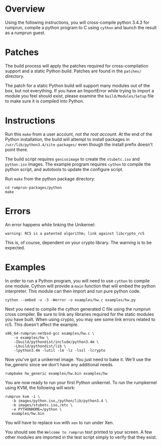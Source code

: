 Overview
========

Using the following instructions, you will cross-compile python 3.4.3
for rumprun, compile a python program to C using `cython` and launch
the result as a rumprun guest.


Patches
=======

The build process will apply the patches required for cross-compilation support
and a static Python build. Patches are found in the `patches/` directory.

The patch for a static Python build will support many modules out of the box,
but not everything. If you have an ImportError while trying to import a module
you feel should exist, please examine the `build/Modules/Setup` file to make
sure it is compiled into Python.


Instructions
============

Run this `make` from a user account, *not the root account*. At the end of the
Python installation, the build will attempt to install packages in `/usr/lib/python3.4/site-packages/`
even though the install prefix doesn't point there.

The build script requires `genisoimage` to create the `stubetc.iso` and `python.iso` images.
The example program requires `cython` to compile the python script, and autotools to update the configure script.

Run `make` from the python package directory:

```
cd rumprun-packages/python
make
```

Errors
======

An error happens while linking the Unikernel:

```
warning: RC5 is a patented algorithm; link against libcrypto_rc5
```

This is, of course, dependent on your crypto library. The warning is to be expected.


Examples
========

In order to run a Python program, you will need to use `cython` to compile one module. Cython
will provide a `main` function that will embed the python interpreter. This module can then import
and run pure python code.

```
cython --embed -v -3 -Werror -o examples/hw.c examples/hw.py
```

Next you need to compile the cython generated C file using the rumprun cross compiler. Be sure
to link any libraries required for the static modules you have built. When using crypto, you
may see some link errors related to rc5. This doesn't affect the example.

```
x86_64-rumprun-netbsd-gcc examples/hw.c \
	-o examples/hw \
	-Ibuild/pythondist/include/python3.4m \
	-Lbuild/pythondist/lib \
	-lpython3.4m -lutil -lm -lz -lssl -lcrypto
```

Now you've got a unikernel image. You just need to bake it. We'll use the hw_generic since
we don't have any additional needs.

```
rumpbake hw_generic examples/hw.bin examples/hw
```

You are now ready to run your first Python unikernel. To run the rumpkernel using KVM, the following will work:

```
rumprun kvm -i \
   -b images/python.iso,/python/lib/python3.4 \
   -b images/stubetc.iso,/etc \
   -e PYTHONHOME=/python \
   examples/hw.bin
```

You will have to replace `kvm` with `xen` to run under Xen.

You should see the `Welcome to rumprun` text printed to your screen. A few other modules
are imported in the test script simply to verify that they exist.
